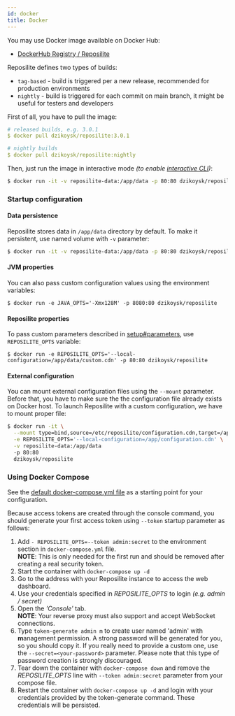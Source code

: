 ```yaml
---
id: docker
title: Docker
---
```


You may use Docker image available on Docker Hub:

- [DockerHub Registry / Reposilite](https://hub.docker.com/r/dzikoysk/reposilite)

Reposilite defines two types of builds:

- `tag-based` - build is triggered per a new release, recommended for production environments
- `nightly` - build is triggered for each commit on main branch, it might be useful for testers and developers

First of all, you have to pull the image:

```yaml
# released builds, e.g. 3.0.1
$ docker pull dzikoysk/reposilite:3.0.1

# nightly builds
$ docker pull dzikoysk/reposilite:nightly
```

Then,
just run the image in interactive mode
_(to enable [interactive CLI](/guide/manual#interactive-cli))_:

```bash
$ docker run -it -v reposilite-data:/app/data -p 80:80 dzikoysk/reposilite:nightly
```

### Startup configuration

#### Data persistence

Reposilite stores data in `/app/data` directory by default. 
To make it persistent, use named volume with `-v` parameter:

```bash
$ docker run -it -v reposilite-data:/app/data -p 80:80 dzikoysk/reposilite
```

#### JVM properties

You can also pass custom configuration values using the environment variables:

```shell-session
$ docker run -e JAVA_OPTS='-Xmx128M' -p 8080:80 dzikoysk/reposilite
```

#### Reposilite properties

To pass custom parameters described in [setup#parameters](setup#parameters), use `REPOSILITE_OPTS` variable:

```shell-session
$ docker run -e REPOSILITE_OPTS='--local-configuration=/app/data/custom.cdn' -p 80:80 dzikoysk/reposilite
```

#### External configuration

You can mount external configuration files using the `--mount` parameter.
Before that, you have to make sure the the configuration file already exists on Docker host.
To launch Reposilite with a custom configuration, we have to mount proper file:

```bash
$ docker run -it \
  --mount type=bind,source=/etc/reposilite/configuration.cdn,target=/app/configuration.cdn \
  -e REPOSILITE_OPTS='--local-configuration=/app/configuration.cdn' \
  -v reposilite-data:/app/data
  -p 80:80
  dzikoysk/reposilite
```

### Using Docker Compose 

See the [default docker-compose.yml file](https://github.com/dzikoysk/reposilite/blob/main/docker-compose.yml) as a starting point for your configuration.

Because access tokens are created through the console command,
you should generate your first access token using `--token` startup parameter as follows:

1. Add `- REPOSILITE_OPTS=--token admin:secret` to the environment section in `docker-compose.yml` file. <br />
  **NOTE**: This is only needed for the first run and should be removed after creating a real security token.
2. Start the container with `docker-compose up -d`
3. Go to the address with your Reposilite instance to access the web dashboard.
4. Use your credentials specified in _REPOSILITE_OPTS_ to login _(e.g. admin / secret)_
5. Open the _'Console'_ tab. <br />
   **NOTE**: Your reverse proxy must also support and accept WebSocket connections.
6. Type `token-generate admin m` to create user named 'admin' with **m**anagement permission. 
   A strong password will be generated for you, so you should copy it. 
   If you really need to provide a custom one, use the `--secret=<your-password>` parameter. 
   Please note that this type of password creation is strongly discouraged. 
7. Tear down the container with `docker-compose down` and remove the _REPOSILITE_OPTS_ line with `--token admin:secret` parameter from your compose file.
8. Restart the container with `docker-compose up -d` and login with your credentials provided by the token-generate command. These credentials will be persisted.
